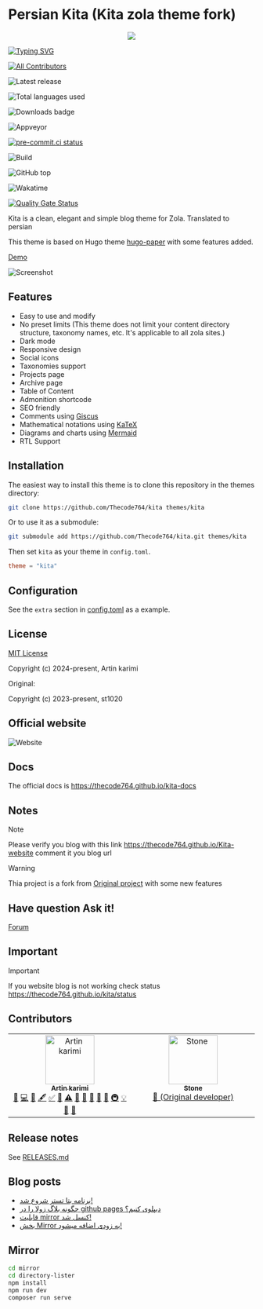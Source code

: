 # Persian Kita (Kita zola theme fork)
<p align="center">
  <img src="https://github-readme-stats.vercel.app/api/pin/?username=Thecode764&repo=kita&show_owner=true&theme=dracula">
</p>

[![Typing SVG](https://readme-typing-svg.demolab.com?font=Fira+Code&pause=1000&background=000000&center=true&vCenter=true&random=false&width=435&lines=Beep+boop!;I+currently+working+on+persian+kita;Kita+is+a+zola+blog+theme;On+this+project;i+translated+kita+to+persian+;the+new+name+of+kita+is+persian+kita;Beep+boop!+fetching+data+...;Wait+...;This+project+is+open+source+project;You+can+fork+this+project;Please+add+star+;Follow+me;Tnx;Beep+boop!+it's+sleeping+zzz)](https://git.io/typing-svg)

<!-- ALL-CONTRIBUTORS-BADGE:START - Do not remove or modify this section -->
[![All Contributors](https://img.shields.io/badge/all_contributors-2-orange.svg?style=for-the-badge)](#contributors-)
<!-- ALL-CONTRIBUTORS-BADGE:END -->

![Latest release](https://img.shields.io/badge/dynamic/json?url=https%3A%2F%2Fapi.github.com%2Frepos%2FThecode764%2Fkita%2Freleases%2Flatest&query=name&style=for-the-badge&logo=github&logoColor=black&label=LATEST%20RELEASE&labelColor=gray&color=black)

![Total languages used](https://img.shields.io/github/languages/count/Thecode764/kita?style=for-the-badge&logo=github&logoColor=blacj&label=PROGRAMMING%20LANGUAGES&labelColor=black&color=gray)

![Downloads badge](https://img.shields.io/github/downloads/Thecode764/kita/latest/total?style=for-the-badge&logo=github&logoColor=black&label=DOWNLOADS&labelColor=gray&color=black)


![Appveyor](https://img.shields.io/appveyor/build/Thecode764/kita?style=for-the-badge&logo=appveyor)

[![pre-commit.ci status](https://results.pre-commit.ci/badge/github/Thecode764/kita/main.svg)](https://results.pre-commit.ci/latest/github/Thecode764/kita/main)

![Build](https://img.shields.io/github/actions/workflow/status/Thecode764/kita/static.yml?style=for-the-badge)

![GitHub top](https://img.shields.io/github/languages/top/Thecode764/kita?style=for-the-badge&logo=css3&logoColor=blue)

![Wakatime](https://wakatime.com/badge/user/186ebd96-46f0-4a90-94bb-eec738927bef/project/faf6418a-d11a-4067-9770-ea8806e8d88d.svg?style=for-the-badge)

[![Quality Gate Status](https://sonarcloud.io/api/project_badges/measure?project=Thecode764_kita&metric=alert_status)](https://sonarcloud.io/summary/new_code?id=Thecode764_kita)


Kita is a clean, elegant and simple blog theme for Zola. Translated to persian

This theme is based on Hugo theme [hugo-paper](https://github.com/nanxiaobei/hugo-paper) with some features added.

[Demo](https://thecode764.github.io/kita/)


![Screenshot](screenshots/screenshot.jpeg)

## Features

- Easy to use and modify
- No preset limits (This theme does not limit your content directory structure, taxonomy names, etc. It's applicable to all zola sites.)
- Dark mode
- Responsive design
- Social icons
- Taxonomies support
- Projects page
- Archive page
- Table of Content
- Admonition shortcode
- SEO friendly
- Comments using [Giscus](https://giscus.app/)
- Mathematical notations using [KaTeX](https://katex.org/)
- Diagrams and charts using [Mermaid](https://mermaid.js.org/)
- RTL Support

## Installation

The easiest way to install this theme is to clone this repository in the themes directory:

```sh
git clone https://github.com/Thecode764/kita themes/kita
```

Or to use it as a submodule:

```sh
git submodule add https://github.com/Thecode764/kita.git themes/kita
```

Then set `kita` as your theme in `config.toml`.

```toml
theme = "kita"
```

## Configuration

See the `extra` section in [config.toml](https://github.com/Thecode764/kita/blob/main/config.toml) as a example.

## License

[MIT License](https://github.com/Thecode764/kita/blob/main/LICENSE)

Copyright (c) 2024-present, Artin karimi

Original:

Copyright (c) 2023-present, st1020

## Official website

![Website](./screenshots/website.jpg)

## Docs 
The official docs is https://thecode764.github.io/kita-docs

## Notes
> [!NOTE]  
> Please verify you blog with this link https://thecode764.github.io/Kita-website comment it you blog url

> [!WARNING]
> Thia project is a fork from [Original project](https://github.com/st1020/kita) with some new features

## Have question Ask it!

[Forum](https://persian-kita.discourse.group/)
## Important
> [!IMPORTANT]  
> If you website blog is not working check status https://thecode764.github.io/kita/status
## Contributors

<!-- ALL-CONTRIBUTORS-LIST:START - Do not remove or modify this section -->
<!-- prettier-ignore-start -->
<!-- markdownlint-disable -->
<table>
  <tbody>
    <tr>
      <td align="center" valign="top" width="14.28%"><a href="https://thecode764.github.io"><img src="https://avatars.githubusercontent.com/u/141347375?v=4?s=100" width="100px;" alt="Artin karimi"/><br /><sub><b>Artin karimi</b></sub></a><br /><a href="#design-Thecode764" title="Design">🎨</a> <a href="https://github.com/Thecode764/kita/commits?author=Thecode764" title="Code">💻</a> <a href="https://github.com/Thecode764/kita/commits?author=Thecode764" title="Documentation">📖</a> <a href="#content-Thecode764" title="Content">🖋</a> <a href="#tutorial-Thecode764" title="Tutorials">✅</a> <a href="#talk-Thecode764" title="Talks">📢</a> <a href="https://github.com/Thecode764/kita/commits?author=Thecode764" title="Tests">⚠️</a> <a href="#tool-Thecode764" title="Tools">🔧</a> <a href="https://github.com/Thecode764/kita/pulls?q=is%3Apr+reviewed-by%3AThecode764" title="Reviewed Pull Requests">👀</a> <a href="#question-Thecode764" title="Answering Questions">💬</a> <a href="#projectManagement-Thecode764" title="Project Management">📆</a> <a href="#plugin-Thecode764" title="Plugin/utility libraries">🔌</a> <a href="#infra-Thecode764" title="Infrastructure (Hosting, Build-Tools, etc)">🚇</a> <a href="#example-Thecode764" title="Examples">💡</a> <a href="#blog-Thecode764" title="Blogposts">📝</a> <a href="https://github.com/Thecode764/kita/issues?q=author%3AThecode764" title="Bug reports">🐛</a></td>
      <td align="center" valign="top" width="14.28%"><a href="https://st1020.com/"><img src="https://avatars.githubusercontent.com/u/47559019?v=4?s=100" width="100px;" alt="Stone"/><br /><sub><b>Stone</b></sub></a><br /><a href="#ideas-st1020" title="Ideas, Planning, & Feedback">🤔 (Original developer)</a></td>
    </tr>
  </tbody>
</table>

<!-- markdownlint-restore -->
<!-- prettier-ignore-end -->

<!-- ALL-CONTRIBUTORS-LIST:END -->
<!-- prettier-ignore-start -->
<!-- markdownlint-disable -->

<!-- markdownlint-restore -->
<!-- prettier-ignore-end -->

<!-- ALL-CONTRIBUTORS-LIST:END -->

## Release notes
See [RELEASES.md](./RELEASES.md)

## Blog posts
<!-- BLOG-POST-LIST:START -->
- [برنامه بتا تستر شروع شد!](https://thecode764.github.io/kita/beta-tester-is-now-available/)
- [چگونه بلاگ زولا را در github pages دیپلوی کنیم؟](https://thecode764.github.io/kita/deploy-zola-blog-in-gh-pages/)
- [قابلیت mirror کنسل شد!](https://thecode764.github.io/kita/mirror-feature-cancled/)
- [بخش Mirror به زودی اضافه میشود!](https://thecode764.github.io/kita/mirror-is-coming-soon/)
<!-- BLOG-POST-LIST:END -->

## Mirror
```sh
cd mirror
cd directory-lister
npm install
npm run dev
composer run serve
```
